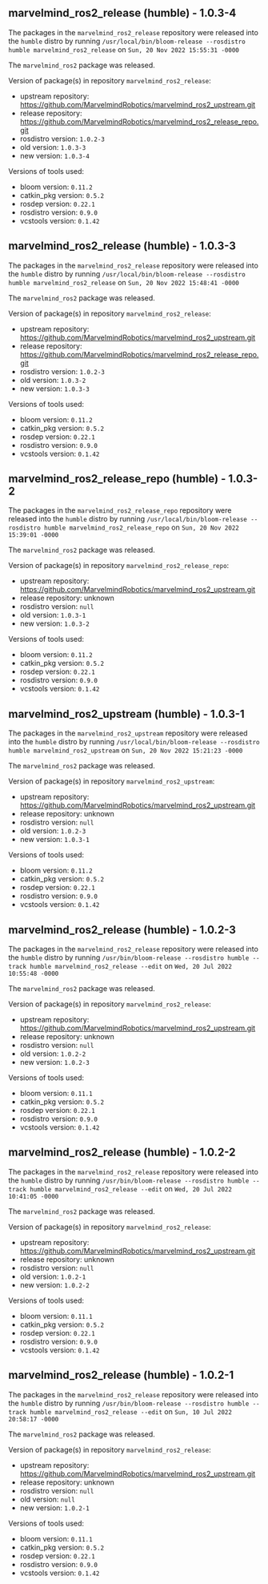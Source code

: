 ## marvelmind_ros2_release (humble) - 1.0.3-4

The packages in the `marvelmind_ros2_release` repository were released into the `humble` distro by running `/usr/local/bin/bloom-release --rosdistro humble marvelmind_ros2_release` on `Sun, 20 Nov 2022 15:55:31 -0000`

The `marvelmind_ros2` package was released.

Version of package(s) in repository `marvelmind_ros2_release`:

- upstream repository: https://github.com/MarvelmindRobotics/marvelmind_ros2_upstream.git
- release repository: https://github.com/MarvelmindRobotics/marvelmind_ros2_release_repo.git
- rosdistro version: `1.0.2-3`
- old version: `1.0.3-3`
- new version: `1.0.3-4`

Versions of tools used:

- bloom version: `0.11.2`
- catkin_pkg version: `0.5.2`
- rosdep version: `0.22.1`
- rosdistro version: `0.9.0`
- vcstools version: `0.1.42`


## marvelmind_ros2_release (humble) - 1.0.3-3

The packages in the `marvelmind_ros2_release` repository were released into the `humble` distro by running `/usr/local/bin/bloom-release --rosdistro humble marvelmind_ros2_release` on `Sun, 20 Nov 2022 15:48:41 -0000`

The `marvelmind_ros2` package was released.

Version of package(s) in repository `marvelmind_ros2_release`:

- upstream repository: https://github.com/MarvelmindRobotics/marvelmind_ros2_upstream.git
- release repository: https://github.com/MarvelmindRobotics/marvelmind_ros2_release_repo.git
- rosdistro version: `1.0.2-3`
- old version: `1.0.3-2`
- new version: `1.0.3-3`

Versions of tools used:

- bloom version: `0.11.2`
- catkin_pkg version: `0.5.2`
- rosdep version: `0.22.1`
- rosdistro version: `0.9.0`
- vcstools version: `0.1.42`


## marvelmind_ros2_release_repo (humble) - 1.0.3-2

The packages in the `marvelmind_ros2_release_repo` repository were released into the `humble` distro by running `/usr/local/bin/bloom-release --rosdistro humble marvelmind_ros2_release_repo` on `Sun, 20 Nov 2022 15:39:01 -0000`

The `marvelmind_ros2` package was released.

Version of package(s) in repository `marvelmind_ros2_release_repo`:

- upstream repository: https://github.com/MarvelmindRobotics/marvelmind_ros2_upstream.git
- release repository: unknown
- rosdistro version: `null`
- old version: `1.0.3-1`
- new version: `1.0.3-2`

Versions of tools used:

- bloom version: `0.11.2`
- catkin_pkg version: `0.5.2`
- rosdep version: `0.22.1`
- rosdistro version: `0.9.0`
- vcstools version: `0.1.42`


## marvelmind_ros2_upstream (humble) - 1.0.3-1

The packages in the `marvelmind_ros2_upstream` repository were released into the `humble` distro by running `/usr/local/bin/bloom-release --rosdistro humble marvelmind_ros2_upstream` on `Sun, 20 Nov 2022 15:21:23 -0000`

The `marvelmind_ros2` package was released.

Version of package(s) in repository `marvelmind_ros2_upstream`:

- upstream repository: https://github.com/MarvelmindRobotics/marvelmind_ros2_upstream.git
- release repository: unknown
- rosdistro version: `null`
- old version: `1.0.2-3`
- new version: `1.0.3-1`

Versions of tools used:

- bloom version: `0.11.2`
- catkin_pkg version: `0.5.2`
- rosdep version: `0.22.1`
- rosdistro version: `0.9.0`
- vcstools version: `0.1.42`


## marvelmind_ros2_release (humble) - 1.0.2-3

The packages in the `marvelmind_ros2_release` repository were released into the `humble` distro by running `/usr/bin/bloom-release --rosdistro humble --track humble marvelmind_ros2_release --edit` on `Wed, 20 Jul 2022 10:55:48 -0000`

The `marvelmind_ros2` package was released.

Version of package(s) in repository `marvelmind_ros2_release`:

- upstream repository: https://github.com/MarvelmindRobotics/marvelmind_ros2_upstream.git
- release repository: unknown
- rosdistro version: `null`
- old version: `1.0.2-2`
- new version: `1.0.2-3`

Versions of tools used:

- bloom version: `0.11.1`
- catkin_pkg version: `0.5.2`
- rosdep version: `0.22.1`
- rosdistro version: `0.9.0`
- vcstools version: `0.1.42`


## marvelmind_ros2_release (humble) - 1.0.2-2

The packages in the `marvelmind_ros2_release` repository were released into the `humble` distro by running `/usr/bin/bloom-release --rosdistro humble --track humble marvelmind_ros2_release --edit` on `Wed, 20 Jul 2022 10:41:05 -0000`

The `marvelmind_ros2` package was released.

Version of package(s) in repository `marvelmind_ros2_release`:

- upstream repository: https://github.com/MarvelmindRobotics/marvelmind_ros2_upstream.git
- release repository: unknown
- rosdistro version: `null`
- old version: `1.0.2-1`
- new version: `1.0.2-2`

Versions of tools used:

- bloom version: `0.11.1`
- catkin_pkg version: `0.5.2`
- rosdep version: `0.22.1`
- rosdistro version: `0.9.0`
- vcstools version: `0.1.42`


## marvelmind_ros2_release (humble) - 1.0.2-1

The packages in the `marvelmind_ros2_release` repository were released into the `humble` distro by running `/usr/bin/bloom-release --rosdistro humble --track humble marvelmind_ros2_release --edit` on `Sun, 10 Jul 2022 20:58:17 -0000`

The `marvelmind_ros2` package was released.

Version of package(s) in repository `marvelmind_ros2_release`:

- upstream repository: https://github.com/MarvelmindRobotics/marvelmind_ros2_upstream.git
- release repository: unknown
- rosdistro version: `null`
- old version: `null`
- new version: `1.0.2-1`

Versions of tools used:

- bloom version: `0.11.1`
- catkin_pkg version: `0.5.2`
- rosdep version: `0.22.1`
- rosdistro version: `0.9.0`
- vcstools version: `0.1.42`


